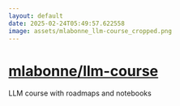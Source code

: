 ```yaml
---
layout: default
date: 2025-02-24T05:49:57.622558
image: assets/mlabonne_llm-course_cropped.png
---
```


# [mlabonne/llm-course](https://github.com/mlabonne/llm-course)

LLM course with roadmaps and notebooks

